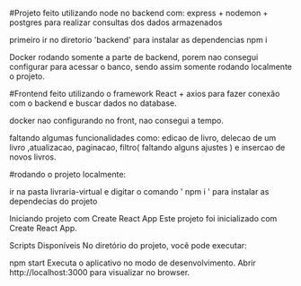 #Projeto feito utilizando node no backend com: express + nodemon + postgres para realizar consultas dos dados armazenados

primeiro ir no diretorio 'backend' para instalar as dependencias
npm i

Docker rodando somente a parte de backend, porem nao consegui configurar para acessar o banco, sendo assim somente rodando localmente o projeto.

#Frontend feito utilizando o framework React + axios para fazer conexão com o backend e buscar dados no database.

docker nao configurando no front, nao consegui a tempo.

faltando algumas funcionalidades como: edicao de livro, delecao de um livro ,atualizacao, paginacao, filtro( faltando alguns ajustes ) e insercao de novos livros.

#rodando o projeto localmente:

ir na pasta livraria-virtual e digitar o comando ' npm i ' para instalar as dependecias do projeto

Iniciando projeto com Create React App
Este projeto foi inicializado com Create React App.

Scripts Disponíveis
No diretório do projeto, você pode executar:

npm start
Executa o aplicativo no modo de desenvolvimento.
Abrir http://localhost:3000 para visualizar no browser.
